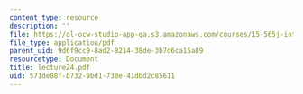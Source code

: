 ```yaml
---
content_type: resource
description: ''
file: https://ol-ocw-studio-app-qa.s3.amazonaws.com/courses/15-565j-integrating-esystems-global-information-systems-spring-2002/571de08fb7329bd1738e41dbd2c85611_lecture24.pdf
file_type: application/pdf
parent_uid: 9d6f9cc9-8ad2-8214-38de-3b7d6ca15a89
resourcetype: Document
title: lecture24.pdf
uid: 571de08f-b732-9bd1-738e-41dbd2c85611
---
```

